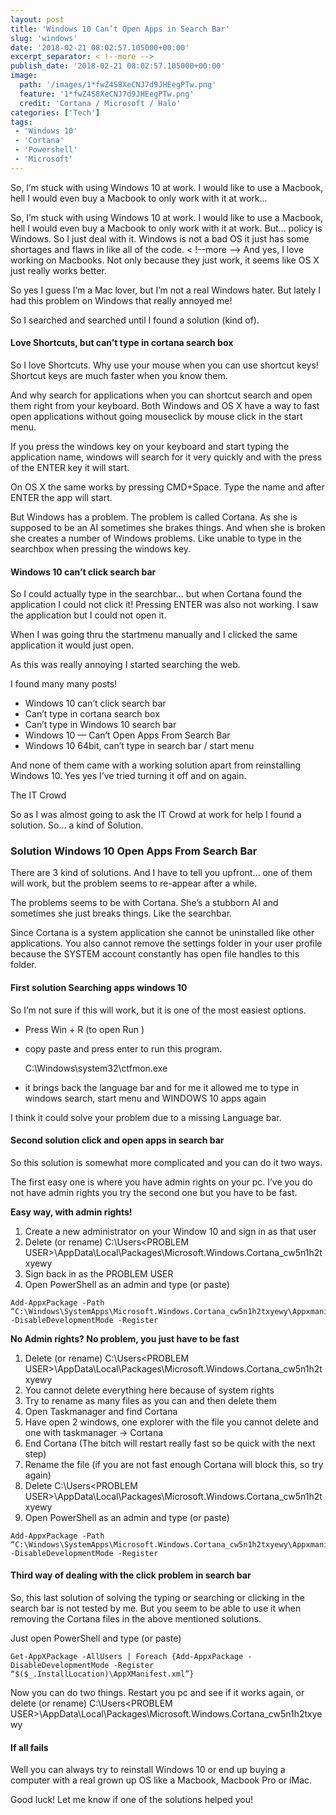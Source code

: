 ```yaml
---
layout: post
title: 'Windows 10 Can’t Open Apps in Search Bar'
slug: 'windows'
date: '2018-02-21 08:02:57.105000+00:00'
excerpt_separator: < !--more -->
publish_date: '2018-02-21 08:02:57.105000+00:00'
image:
  path: '/images/1*fwZ4S8XeCNJ7d9JHEegPTw.png'
  feature: '1*fwZ4S8XeCNJ7d9JHEegPTw.png'
  credit: 'Cortana / Microsoft / Halo'
categories: ['Tech']
tags: 
 - 'Windows 10'
 - 'Cortana'
 - 'Powershell'
 - 'Microsoft'
---
```

So, I’m stuck with using Windows 10 at work. I would like to use a Macbook,
hell I would even buy a Macbook to only work with it at work…

So, I’m stuck with using Windows 10 at work. I would like to use a Macbook,
hell I would even buy a Macbook to only work with it at work. But… policy is
Windows. So I just deal with it. Windows is not a bad OS it just has some
shortages and flaws in like all of the code.
< !--more -->
And yes, I love working on Macbooks. Not only because they just work, it seems
like OS X just really works better.

So yes I guess I’m a Mac lover, but I’m not a real Windows hater. But lately I
had this problem on Windows that really annoyed me!

So I searched and searched until I found a solution (kind of).

#### Love Shortcuts, but can’t type in cortana search box

So I love Shortcuts. Why use your mouse when you can use shortcut keys!
Shortcut keys are much faster when you know them.

And why search for applications when you can shortcut search and open them
right from your keyboard. Both Windows and OS X have a way to fast open
applications without going mouseclick by mouse click in the start menu.

If you press the windows key on your keyboard and start typing the application
name, windows will search for it very quickly and with the press of the ENTER
key it will start.

On OS X the same works by pressing CMD+Space. Type the name and after ENTER
the app will start.

But Windows has a problem. The problem is called Cortana. As she is supposed
to be an AI sometimes she brakes things. And when she is broken she creates a
number of Windows problems. Like unable to type in the searchbox when pressing
the windows key.

#### Windows 10 can’t click search bar

So I could actually type in the searchbar… but when Cortana found the
application I could not click it! Pressing ENTER was also not working. I saw
the application but I could not open it.

When I was going thru the startmenu manually and I clicked the same
application it would just open.

As this was really annoying I started searching the web.

I found many many posts!

  * Windows 10 can’t click search bar
  * Can’t type in cortana search box
  * Can’t type in Windows 10 search bar
  * Windows 10 — Can’t Open Apps From Search Bar
  * Windows 10 64bit, can’t type in search bar / start menu

And none of them came with a working solution apart from reinstalling Windows
10. Yes yes I’ve tried turning it off and on again.

The IT Crowd

So as I was almost going to ask the IT Crowd at work for help I found a
solution. So… a kind of Solution.

### Solution Windows 10 Open Apps From Search Bar

There are 3 kind of solutions. And I have to tell you upfront… one of them
will work, but the problem seems to re-appear after a while.

The problems seems to be with Cortana. She’s a stubborn AI and sometimes she
just breaks things. Like the searchbar.

Since Cortana is a system application she cannot be uninstalled like other
applications. You also cannot remove the settings folder in your user profile
because the SYSTEM account constantly has open file handles to this folder.

#### First solution Searching apps windows 10

So I’m not sure if this will work, but it is one of the most easiest options.

  * Press Win + R (to open Run )
  * copy paste and press enter to run this program.



    C:\Windows\system32\ctfmon.exe

  * it brings back the language bar and for me it allowed me to type in windows search, start menu and WINDOWS 10 apps again

I think it could solve your problem due to a missing Language bar.

#### Second solution click and open apps in search bar

So this solution is somewhat more complicated and you can do it two ways.

The first easy one is where you have admin rights on your pc. I’ve you do not
have admin rights you try the second one but you have to be fast.

 **Easy way, with admin rights!**

  1. Create a new administrator on your Window 10 and sign in as that user
  2. Delete (or rename) C:\Users\<PROBLEM USER>\AppData\Local\Packages\Microsoft.Windows.Cortana_cw5n1h2txyewy
  3. Sign back in as the PROBLEM USER
  4. Open PowerShell as an admin and type (or paste)



    Add-AppxPackage -Path “C:\Windows\SystemApps\Microsoft.Windows.Cortana_cw5n1h2txyewy\Appxmanifest.xml” -DisableDevelopmentMode -Register

 **No Admin rights? No problem, you just have to be fast**

  1. Delete (or rename) C:\Users\<PROBLEM USER>\AppData\Local\Packages\Microsoft.Windows.Cortana_cw5n1h2txyewy
  2. You cannot delete everything here because of system rights
  3. Try to rename as many files as you can and then delete them
  4. Open Taskmanager and find Cortana
  5. Have open 2 windows, one explorer with the file you cannot delete and one with taskmanager -> Cortana
  6. End Cortana (The bitch will restart really fast so be quick with the next step)
  7. Rename the file (if you are not fast enough Cortana will block this, so try again)
  8. Delete C:\Users\<PROBLEM USER>\AppData\Local\Packages\Microsoft.Windows.Cortana_cw5n1h2txyewy
  9. Open PowerShell as an admin and type (or paste)



    Add-AppxPackage -Path “C:\Windows\SystemApps\Microsoft.Windows.Cortana_cw5n1h2txyewy\Appxmanifest.xml” -DisableDevelopmentMode -Register

#### Third way of dealing with the click problem in search bar

So, this last solution of solving the typing or searching or clicking in the
search bar is not tested by me. But you seem to be able to use it when
removing the Cortana files in the above mentioned solutions.

Just open PowerShell and type (or paste)



    Get-AppXPackage -AllUsers | Foreach {Add-AppxPackage -DisableDevelopmentMode -Register “$($_.InstallLocation)\AppXManifest.xml”}

Now you can do two things. Restart you pc and see if it works again, or delete
(or rename) C:\Users\<PROBLEM
USER>\AppData\Local\Packages\Microsoft.Windows.Cortana_cw5n1h2txyewy

#### If all fails

Well you can always try to reinstall Windows 10 or end up buying a computer
with a real grown up OS like a Macbook, Macbook Pro or iMac.

Good luck! Let me know if one of the solutions helped you!
